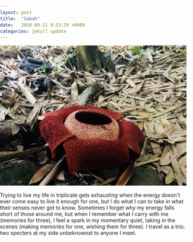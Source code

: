 ```yaml
---
layout: post
title:  "Sabah"
date:   2020-09-21 9:53:39 +0400
categories: jekyll update
---
```

![Foreground of image is a red rafflesia flower on forest floor. Mid and background is covered in dead leaves with the trunk of a tree in the back center](https://github.com/havemaps/havemaps.github.io/blob/master/_site/assets/img/2020-09-21-sabah.jpg?raw=true "Rafflesia in Sabah, Malaysia")

Trying to live my life in triplicate gets exhausting when the energy doesn't ever come easy to live it enough for one, but I do what I can to take in what their senses never got to know. Sometimes I forget why my energy falls short of those around me, but when I remember what I carry with me (memories for three), I feel a spark in my momentary quiet, taking in the scenes (making memories for one, wishing them for three). I travel as a trio: two specters at my side unbeknownst to anyone I meet.

<link rel="stylesheet" href="https://unpkg.com/leaflet@1.4.0/dist/leaflet.css"
integrity="sha512-puBpdR0798OZvTTbP4A8Ix/l+A4dHDD0DGqYW6RQ+9jxkRFclaxxQb/SJAWZfWAkuyeQUytO7+7N4QKrDh+drA=="
crossorigin=""/>

<script src="https://unpkg.com/leaflet@1.4.0/dist/leaflet.js"
integrity="sha512-QVftwZFqvtRNi0ZyCtsznlKSWOStnDORoefr1enyq5mVL4tmKB3S/EnC3rRJcxCPavG10IcrVGSmPh6Qw5lwrg=="
crossorigin=""></script>

<style>
    #map {
      height: 300px;
      width: 100%
      /* For custom height use width:500px;height:500px; inside the #map selector
      curly brackets. 100% does a full screen map*/
    }
    /* Optional: Makes the sample page fill the window. */
    html, body {
      height: 100%;
      margin: 0;
      padding: 0;
    }

  </style>
</head>
<body>

<div id="map"></div>
  <script>

  var sabah = [6.042890, 116.555041];
  var mymap = L.map('map').setView(sabah, 13);

  L.tileLayer('https://{s}.tile.openstreetmap.org/{z}/{x}/{y}.png', {
    minZoom: 1,
    maxZoom: 18,
    attribution: 'Map data &copy; <a href="https://openstreetmap.org/copyright">OpenStreetMap</a> contributors'
  }).addTo(mymap);

  var marker = L.marker(sabah).addTo(mymap);
  /*  marker.bindPopup("<b>Hello world!</b><br>I am a popup.");

/* Add more locations
1) Create new location variable var NAME = [lat, long];
2) Create new marker variable var NameMarker = L.marker(NAME).addTo(mymap);
3) Create marker popup NameMarker.bindPop("INSERT TEXT AND HTML");
  var AUBlocation = [33.901048, 35.480588];
  var AUBmarker = L.marker(AUBlocation).addTo(mymap);
  AUBmarker.bindPopup("Am I a pop up too");

  var Caramel = [33.895813, 35.482524];
  var CaramelMarker = L.marker(Caramel).addTo(mymap);
  CaramelMarker.bindPopup("My hotel!"); */

  </script>
